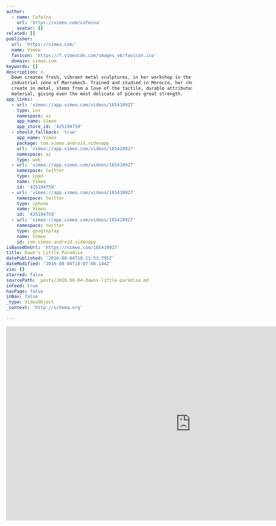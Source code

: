 ```yaml
---
author:
  - name: Cafeína
    url: 'https://vimeo.com/cafeina'
    avatar: {}
related: []
publisher:
  url: 'https://vimeo.com/'
  name: Vimeo
  favicon: 'https://f.vimeocdn.com/images_v6/favicon.ico'
  domain: vimeo.com
keywords: []
description: >-
  Dawn creates fresh, vibrant metal sculptures, in her workshop in the
  industrial zone of Marrakech. Trained and studied in Morocco, her choice to
  create in metal, stems from a love of the tactile, durable attributes of the
  material, giving even the most delicate of pieces great strength.
app_links:
  - url: 'vimeo://app.vimeo.com/videos/165410927'
    type: ios
    namespace: ai
    app_name: Vimeo
    app_store_id: '425194759'
  - should_fallback: 'true'
    app_name: Vimeo
    package: com.vimeo.android.videoapp
    url: 'vimeo://app.vimeo.com/videos/165410927'
    namespace: ai
    type: web
  - url: 'vimeo://app.vimeo.com/videos/165410927'
    namespace: twitter
    type: ipad
    name: Vimeo
    id: '425194759'
  - url: 'vimeo://app.vimeo.com/videos/165410927'
    namespace: twitter
    type: iphone
    name: Vimeo
    id: '425194759'
  - url: 'vimeo://app.vimeo.com/videos/165410927'
    namespace: twitter
    type: googleplay
    name: Vimeo
    id: com.vimeo.android.videoapp
isBasedOnUrl: 'https://vimeo.com/165410927'
title: Dawn's Little Paradise
datePublished: '2016-08-04T18:11:53.795Z'
dateModified: '2016-08-04T18:07:06.144Z'
via: {}
starred: false
sourcePath: _posts/2016-08-04-dawns-little-paradise.md
inFeed: true
hasPage: false
inNav: false
_type: VideoObject
_context: 'http://schema.org'

---
```

<iframe src="https://cdn.embedly.com/widgets/media.html?src=https%3A%2F%2Fplayer.vimeo.com%2Fvideo%2F165410927&amp;url=https%3A%2F%2Fvimeo.com%2F165410927&amp;image=http%3A%2F%2Fi.vimeocdn.com%2Fvideo%2F569292008_1280.jpg&amp;key=b7d04c9b404c499eba89ee7072e1c4f7&amp;type=text%2Fhtml&amp;schema=vimeo" width="1000" height="527" scrolling="no" frameborder="0" allowfullscreen="" style=""></iframe>
